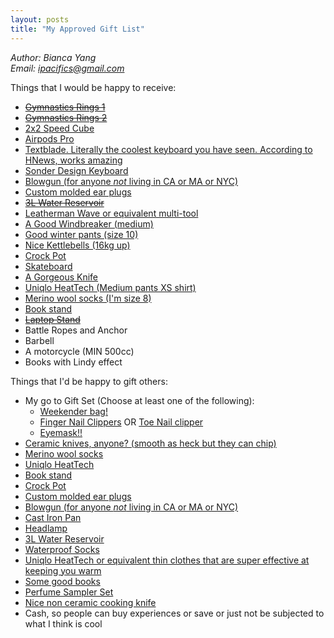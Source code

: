 ```yaml
---
layout: posts
title: "My Approved Gift List"
---
```

*Author: Bianca Yang*<br>
*Email: <a href="mailto:ipacifics@gmail.com?subject=Hello from the XDRT Blog">ipacifics@gmail.com</a>*<br>

Things that I would be happy to receive:
* ~~[Gymnastics Rings 1](https://www.amazon.com/Rep-Gymnastic-Rings-Numbered-Straps/dp/B00QR1J5NY/)~~
* ~~[Gymnastics Rings 2](https://www.amazon.com/Gymnastic-Fitness-Exercise-Wooden-Gymnast/dp/B01FTOCY0A/)~~
* [2x2 Speed Cube](https://www.amazon.com/D-FantiX-Cyclone-Speed-Stickerless-Puzzles/dp/B00Q04QJSC/ref=cm_cr_arp_d_product_top)
* [Airpods Pro](https://www.apple.com/airpods-pro/)
* [Textblade. Literally the coolest keyboard you have seen. According to HNews, works amazing](https://waytools.com/store/showroom/info/textblade/tablet)
* [Sonder Design Keyboard](https://sonderdesign.com)
* [Blowgun (for anyone *not* living in CA or MA or NYC)](https://www.amazon.com/Venom-Blowguns®-40-Darts-Made/dp/B008H7M0Q0/)
* [Custom molded ear plugs](https://www.amazon.com/Decibullz-Earplugs-Comfortable-Protection-Shooting/dp/B01N129AQ8/)
* ~~[3L Water Reservoir](https://www.amazon.com/Source-Hydration-Reservoir-Leakproof-Antimicrobial/dp/B008S9AX0W/ref=sr_1_1)~~
* [Leatherman Wave or equivalent multi-tool](https://www.amazon.com/LEATHERMAN-Wave-Multitool-Stainless-Steel/dp/B079MJBP21/)
* [A Good Windbreaker (medium)](https://www.marmot.com/womens-trail-wind-hoody-58840.html)
* [Good winter pants (size 10)](https://www.duluthtrading.com/womens-no-exposure-bonded-flex-fire-hose-pant-84805.html?dwvar_84805_color=BLK&cgid=womens-bottoms-lined-pants#start=4&cgid=womens-bottoms-lined-pants)
* [Nice Kettlebells (16kg up)](https://aderfitness.com/product-category/kettlebells/)
* [Crock Pot](https://www.amazon.com/Crock-Pot-SCV401-TR-4-Quart-Manual-Cooker/dp/B000AB32PE/)
* [Skateboard](https://www.skatewarehouse.com/buildcomplete.html#deck=GIBMNVDK&trucks=TUSOTRBKBKJ&wheels=RICLOWH540&bearings=BSREDBR&hardware=BSHW1&griptape=JSGT)
* [A Gorgeous Knife](https://www.marttiini.fi/epages/MarttiiniShop.sf/en_GB/?ObjectPath=/Shops/MarttiiniShop/Products/127012)
* [Uniqlo HeatTech (Medium pants XS shirt)](https://www.uniqlo.com/us/en/women/heattech-collection)
* [Merino wool socks (I'm size 8)](https://www.amazon.com/DANISH-ENDURANCE-Merino-Light-9-5-12-5/dp/B07D8VRCTW/)
* [Book stand](https://www.amazon.com/Adjustable-Portable-Hardcover-Textbooks-Bookrest/dp/B07HC9D6Y8/)
* ~~[Laptop Stand](https://www.amazon.com/dp/B00J0823FI/ref=cm_sw_r_cp_api_4B2EAb77R7NKJ)~~
* Battle Ropes and Anchor
* Barbell
* A motorcycle (MIN 500cc)
* Books with Lindy effect

Things that I'd be happy to gift others:
* My go to Gift Set (Choose at least one of the following):
  * [Weekender bag!](https://www.amazon.com/Foldable-Weekender-Compartment-Water-proof-Resistant/dp/B07GVK5VQ1/)
  * [Finger Nail Clippers](https://www.amazon.com/Seki-Stainless-Fingernail-Clipper-SS-106/dp/B000F35R00/) OR
  [Toe Nail clipper](https://kaiscissors.com/kai-type-003l-nail-clippers/)
  * [Eyemask!!](https://www.amazon.com/gp/product/B00ZTC56O4/)
* [Ceramic knives, anyone? (smooth as heck but they can chip)](https://www.amazon.com/Kyocera-FK-2PC-WH3-Revolution-Ceramic/dp/B000KU7I50/)
* [Merino wool socks](https://www.amazon.com/DANISH-ENDURANCE-Merino-Light-9-5-12-5/dp/B07D8VRCTW/)
* [Uniqlo HeatTech](https://www.uniqlo.com/us/en/women/heattech-collection)
* [Book stand](https://www.amazon.com/Adjustable-Portable-Hardcover-Textbooks-Bookrest/dp/B07HC9D6Y8/)
* [Crock Pot](https://www.amazon.com/Crock-Pot-SCV401-TR-4-Quart-Manual-Cooker/dp/B000AB32PE/)
* [Custom molded ear plugs](https://www.amazon.com/Decibullz-Earplugs-Comfortable-Protection-Shooting/dp/B01N129AQ8/)
* [Blowgun (for anyone *not* living in CA or MA or NYC)](https://www.amazon.com/Venom-Blowguns®-40-Darts-Made/dp/B008H7M0Q0/)
* [Cast Iron Pan](https://www.amazon.com/Lodge-Skillet-Pre-Seasoned-Skillet-Silicone/dp/B00G2XGC88/)
* [Headlamp](https://www.amazon.com/Foxelli-Headlamp-Flashlight-2-Pack-Lightweight/dp/B07VCTYYZX/)
* [3L Water Reservoir](https://www.amazon.com/CamelBak-Crux-Reservoir-Set-Blue/dp/B01LA5FCJ2/)
* [Waterproof Socks](https://www.amazon.com/RANDY-SUN-Waterproof-Half-Cushion-Multisport/dp/B07BXMDPW5/)
* [Uniqlo HeatTech or equivalent thin clothes that are super effective at keeping you warm](https://www.uniqlo.com/us/en/women/heattech-collection)
* [Some good books](https://xrdt.github.io/books_readings.html)
* [Perfume Sampler Set](https://www.sephora.com/product/replica-memory-box-P446793?icid2=products%20grid:p446793)
* [Nice non ceramic cooking knife](https://www.amazon.com/Mercer-Cutlery-Japanese-Style-Santoku-Knife/dp/B001EN6D62/)
* Cash, so people can buy experiences or save or just not be subjected to what I think is cool
